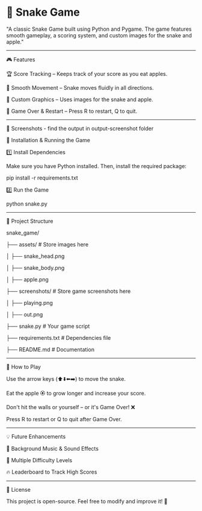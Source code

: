 <h1>🐍 Snake Game</h1>

"A classic Snake Game built using Python and Pygame. The game features smooth gameplay, a scoring system, and custom images for the snake and apple."
____________________________________________________________________________________________________________________________________________________________________
🎮 Features

🏆 Score Tracking – Keeps track of your score as you eat apples.

🐍 Smooth Movement – Snake moves fluidly in all directions.

🎨 Custom Graphics – Uses images for the snake and apple.

🔄 Game Over & Restart – Press R to restart, Q to quit.
____________________________________________________________________________________________________________________________________________________________________
📸 Screenshots - find the output in output-screenshot folder

🚀 Installation & Running the Game

1️⃣ Install Dependencies

Make sure you have Python installed. Then, install the required package:

pip install -r requirements.txt

2️⃣ Run the Game

python snake.py
____________________________________________________________________________________________________________________________________________________________________
📂 Project Structure

snake_game/

├── assets/               # Store images here

│   ├── snake_head.png

│   ├── snake_body.png

│   ├── apple.png

├── screenshots/          # Store game screenshots here

│   ├── playing.png

│   ├── out.png

├── snake.py              # Your game script

├── requirements.txt      # Dependencies file

├── README.md             # Documentation

____________________________________________________________________________________________________________________________________________________________________
🎯 How to Play

Use the arrow keys (⬆️⬇️⬅️➡️) to move the snake.

Eat the apple 🏵️ to grow longer and increase your score.

Don't hit the walls or yourself – or it's Game Over! ❌

Press R to restart or Q to quit after Game Over.
____________________________________________________________________________________________________________________________________________________________________
💡 Future Enhancements

🎵 Background Music & Sound Effects

🏁 Multiple Difficulty Levels

🔥 Leaderboard to Track High Scores
____________________________________________________________________________________________________________________________________________________________________
📜 License

This project is open-source. Feel free to modify and improve it! 🎉
